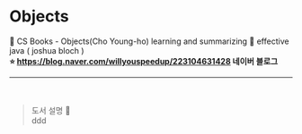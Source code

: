 # Objects
🔖 CS Books - Objects(Cho Young-ho) learning and summarizing
📗 effective java  ( joshua bloch )   
**⭐ https://blog.naver.com/willyouspeedup/223104631428 네이버 블로그**
　   
 ***    
 　     
>   도서 설명   💬   
ddd
